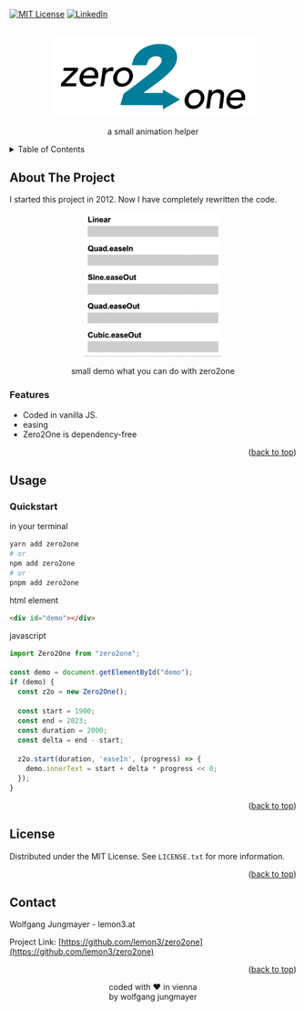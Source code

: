 <a name="readme-top"></a>

<!-- PROJECT SHIELDS -->
[![MIT License][license-shield]][license-url]
[![LinkedIn][linkedin-shield]][linkedin-url]

<!-- PROJECT LOGO -->
<br />
<div align="center">
  <a href="https://github.com/lemon3/birthdaypicker">
    <img src="https://raw.githubusercontent.com/lemon3/zero2one/main/_assets/images/zero2one.svg" alt="Logo" width="360" height="auto">
  </a>
  <p align="center">a small animation helper</h3>
</div>

<!-- TABLE OF CONTENTS -->
<details>
  <summary>Table of Contents</summary>
  <ol>
    <li>
      <a href="#about-the-project">About The Project</a>
    </li>
    <li>
      <a href="#usage">Usage</a>
    </li>
    <li>
      <a href="#license">License</a>
    </li>
    <li>
      <a href="#contact">Contact</a>
    </li>
  </ol>
</details>

<!-- ABOUT THE PROJECT -->
## About The Project
I started this project in 2012. Now I have completely rewritten the code.
<div align="center">
  <a href="https://github.com/lemon3/birthdaypicker">
    <img src="https://raw.githubusercontent.com/lemon3/zero2one/main/_assets/images/demo.gif" alt="demo gif" width="240" height="auto">
  </a>
  <p>small demo what you can do with zero2one</p>
</div>

### Features
* Coded in vanilla JS.
* easing
* Zero2One is dependency-free

<p align="right">(<a href="#readme-top">back to top</a>)</p>

<!-- USAGE EXAMPLES -->
## Usage
### Quickstart
in your terminal
```sh
yarn add zero2one
# or
npm add zero2one
# or
pnpm add zero2one
```
html element
```html
<div id="demo"></div>
```
javascript
```js
import Zero2One from "zero2one";

const demo = document.getElementById("demo");
if (demo) {
  const z2o = new Zero2One();

  const start = 1900;
  const end = 2023;
  const duration = 2000;
  const delta = end - start;

  z2o.start(duration, 'easeIn', (progress) => {
    demo.innerText = start + delta * progress << 0;
  });
}
```

<p align="right">(<a href="#readme-top">back to top</a>)</p>

<!-- LICENSE -->
## License

Distributed under the MIT License. See `LICENSE.txt` for more information.

<p align="right">(<a href="#readme-top">back to top</a>)</p>

<!-- CONTACT -->
## Contact

Wolfgang Jungmayer - lemon3.at

Project Link: [https://github.com/lemon3/zero2one](https://github.com/lemon3/zero2one)

<p align="right">(<a href="#readme-top">back to top</a>)</p>

<div align="center">coded with ❤ in vienna<br>by wolfgang jungmayer</div>

<!-- MARKDOWN LINKS & IMAGES -->

[license-shield]: https://img.shields.io/github/license/lemon3/zero2one?style=for-the-badge
[license-url]: https://github.com/lemon3/zero2one/blob/main/LICENSE

[linkedin-shield]: https://img.shields.io/badge/-LinkedIn-black.svg?style=for-the-badge&logo=linkedin&colorB=555
[linkedin-url]: https://www.linkedin.com/in/wolfgangjungmayer/

